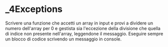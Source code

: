 # _4Exceptions
Scrivere una funzione che accetti un array in input e provi a dividere un numero dell'array per 0 e gestista sia l'eccezione della divisione che quella di indice non presente nell'array, leggendone il messaggio. Eseguire sempre un blocco di codice scrivendo un messaggio in console.
